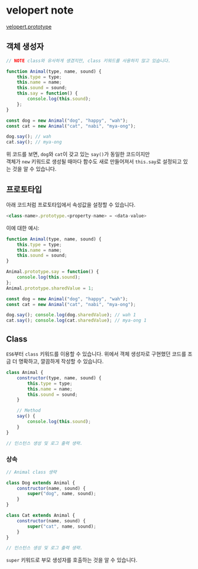 # velopert note

[velopert.prototype](https://learnjs.vlpt.us/basics/10-prototype-class.html)  

## 객체 생성자

```js
// NOTE class와 유사하게 생겼지만, class 키워드를 사용하지 않고 있습니다.

function Animal(type, name, sound) {
    this.type = type;
    this.name = name;
    this.sound = sound;
    this.say = function() {
        console.log(this.sound);
    };
}

const dog = new Animal("dog", "happy", "wah");
const cat = new Animal("cat", "nabi", "mya-ong");

dog.say(); // wah
cat.say(); // mya-ong
```

위 코드를 보면, `dog`와 `cat`이 갖고 있는 `say()`가 동일한 코드이지만  
객체가 `new` 키워드로 생성될 때마다 함수도 새로 만들어져서 `this.say`로 설정되고 있는 것을 알 수 있습니다.  

## 프로토타입

아래 코드처럼 프로토타입에서 속성값을 설정할 수 있습니다.   

```js
<class-name>.prototype.<property-name> = <data-value>
```

이에 대한 예시:

```js
function Animal(type, name, sound) {
    this.type = type;
    this.name = name;
    this.sound = sound;
}

Animal.prototype.say = function() {
    console.log(this.sound);
};
Animal.prototype.sharedValue = 1;

const dog = new Animal("dog", "happy", "wah");
const cat = new Animal("cat", "nabi", "mya-ong");

dog.say(); console.log(dog.sharedValue); // wah 1
cat.say(); console.log(cat.sharedValue); // mya-ong 1
```

## Class

`ES6`부터 `class` 키워드를 이용할 수 있습니다. 위에서 객체 생성자로 구현했던 코드를 조금 더 명확하고, 깔끔하게 작성할 수 있습니다.  

```js
class Animal {
    constructor(type, name, sound) {
        this.type = type;
        this.name = name;
        this.sound = sound;
    }

    // Method
    say() {
        console.log(this.sound);
    }
}

// 인스턴스 생성 및 로그 출력 생략.
```

### 상속

```js
// Animal class 생략

class Dog extends Animal {
    constructor(name, sound) {
        super("dog", name, sound);
    }
}

class Cat extends Animal {
    constructor(name, sound) {
        super("cat", name, sound);
    }
}

// 인스턴스 생성 및 로그 출력 생략.
```

`super` 키워드로 부모 생성자를 호출하는 것을 알 수 있습니다.  
